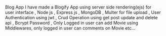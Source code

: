 Blog App
I have made a Blogify App using server side rendering(ejs) for user interface , Node js , Express js , MongoDB , Multer for file upload , User Authentication using jwt , Crud Operation using get post update and delete api , Bcrypt Password , Only Logged in user can add Movie using Middlewares, only logged in user can comments on Movie etc...


